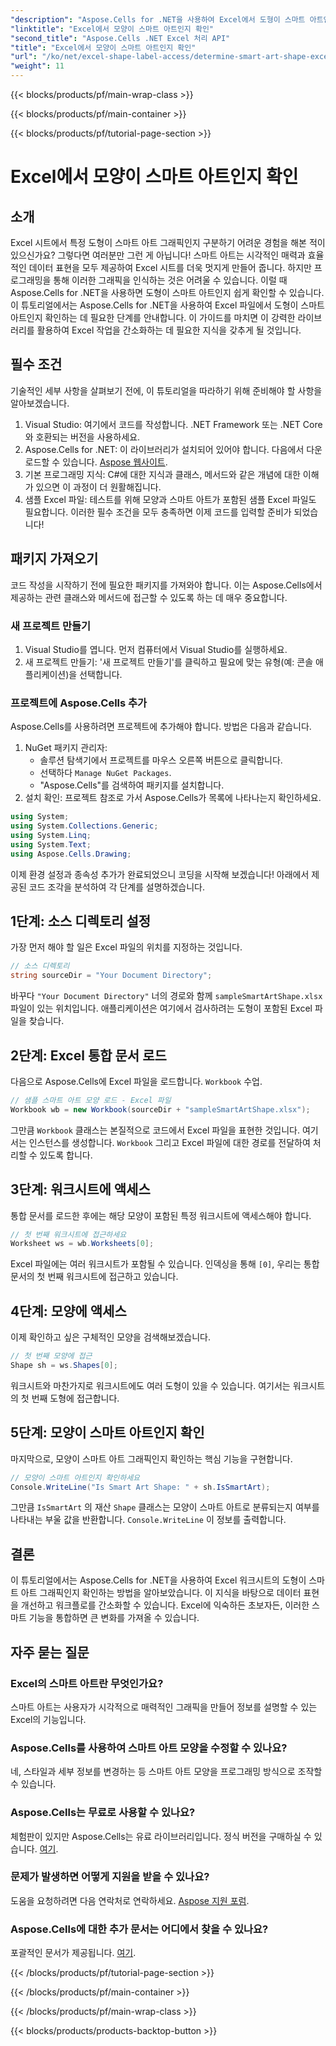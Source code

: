 ```yaml
---
"description": "Aspose.Cells for .NET을 사용하여 Excel에서 도형이 스마트 아트인지 확인하는 방법을 단계별 가이드를 통해 쉽게 알아보세요. Excel 작업 자동화에 매우 유용합니다."
"linktitle": "Excel에서 모양이 스마트 아트인지 확인"
"second_title": "Aspose.Cells .NET Excel 처리 API"
"title": "Excel에서 모양이 스마트 아트인지 확인"
"url": "/ko/net/excel-shape-label-access/determine-smart-art-shape-excel/"
"weight": 11
---
```


{{< blocks/products/pf/main-wrap-class >}}

{{< blocks/products/pf/main-container >}}

{{< blocks/products/pf/tutorial-page-section >}}

# Excel에서 모양이 스마트 아트인지 확인

## 소개
Excel 시트에서 특정 도형이 스마트 아트 그래픽인지 구분하기 어려운 경험을 해본 적이 있으신가요? 그렇다면 여러분만 그런 게 아닙니다! 스마트 아트는 시각적인 매력과 효율적인 데이터 표현을 모두 제공하여 Excel 시트를 더욱 멋지게 만들어 줍니다. 하지만 프로그래밍을 통해 이러한 그래픽을 인식하는 것은 어려울 수 있습니다. 이럴 때 Aspose.Cells for .NET을 사용하면 도형이 스마트 아트인지 쉽게 확인할 수 있습니다. 
이 튜토리얼에서는 Aspose.Cells for .NET을 사용하여 Excel 파일에서 도형이 스마트 아트인지 확인하는 데 필요한 단계를 안내합니다. 이 가이드를 마치면 이 강력한 라이브러리를 활용하여 Excel 작업을 간소화하는 데 필요한 지식을 갖추게 될 것입니다.
## 필수 조건
기술적인 세부 사항을 살펴보기 전에, 이 튜토리얼을 따라하기 위해 준비해야 할 사항을 알아보겠습니다.
1. Visual Studio: 여기에서 코드를 작성합니다. .NET Framework 또는 .NET Core와 호환되는 버전을 사용하세요.
2. Aspose.Cells for .NET: 이 라이브러리가 설치되어 있어야 합니다. 다음에서 다운로드할 수 있습니다. [Aspose 웹사이트](https://releases.aspose.com/cells/net/).
3. 기본 프로그래밍 지식: C#에 대한 지식과 클래스, 메서드와 같은 개념에 대한 이해가 있으면 이 과정이 더 원활해집니다.
4. 샘플 Excel 파일: 테스트를 위해 모양과 스마트 아트가 포함된 샘플 Excel 파일도 필요합니다.
이러한 필수 조건을 모두 충족하면 이제 코드를 입력할 준비가 되었습니다!
## 패키지 가져오기
코드 작성을 시작하기 전에 필요한 패키지를 가져와야 합니다. 이는 Aspose.Cells에서 제공하는 관련 클래스와 메서드에 접근할 수 있도록 하는 데 매우 중요합니다.
### 새 프로젝트 만들기
1. Visual Studio를 엽니다.
   먼저 컴퓨터에서 Visual Studio를 실행하세요.
2. 새 프로젝트 만들기:
   '새 프로젝트 만들기'를 클릭하고 필요에 맞는 유형(예: 콘솔 애플리케이션)을 선택합니다.
### 프로젝트에 Aspose.Cells 추가
Aspose.Cells를 사용하려면 프로젝트에 추가해야 합니다. 방법은 다음과 같습니다.
1. NuGet 패키지 관리자:
   - 솔루션 탐색기에서 프로젝트를 마우스 오른쪽 버튼으로 클릭합니다.
   - 선택하다 `Manage NuGet Packages`.
   - "Aspose.Cells"를 검색하여 패키지를 설치합니다.
2. 설치 확인:
   프로젝트 참조로 가서 Aspose.Cells가 목록에 나타나는지 확인하세요. 
```csharp
using System;
using System.Collections.Generic;
using System.Linq;
using System.Text;
using Aspose.Cells.Drawing;
```
이제 환경 설정과 종속성 추가가 완료되었으니 코딩을 시작해 보겠습니다! 아래에서 제공된 코드 조각을 분석하여 각 단계를 설명하겠습니다.
## 1단계: 소스 디렉토리 설정
가장 먼저 해야 할 일은 Excel 파일의 위치를 지정하는 것입니다.
```csharp
// 소스 디렉토리
string sourceDir = "Your Document Directory";
```
바꾸다 `"Your Document Directory"` 너의 경로와 함께 `sampleSmartArtShape.xlsx` 파일이 있는 위치입니다. 애플리케이션은 여기에서 검사하려는 도형이 포함된 Excel 파일을 찾습니다.
## 2단계: Excel 통합 문서 로드
다음으로 Aspose.Cells에 Excel 파일을 로드합니다. `Workbook` 수업.
```csharp
// 샘플 스마트 아트 모양 로드 - Excel 파일
Workbook wb = new Workbook(sourceDir + "sampleSmartArtShape.xlsx");
```
그만큼 `Workbook` 클래스는 본질적으로 코드에서 Excel 파일을 표현한 것입니다. 여기서는 인스턴스를 생성합니다. `Workbook` 그리고 Excel 파일에 대한 경로를 전달하여 처리할 수 있도록 합니다.
## 3단계: 워크시트에 액세스
통합 문서를 로드한 후에는 해당 모양이 포함된 특정 워크시트에 액세스해야 합니다.
```csharp
// 첫 번째 워크시트에 접근하세요
Worksheet ws = wb.Worksheets[0];
```
Excel 파일에는 여러 워크시트가 포함될 수 있습니다. 인덱싱을 통해 `[0]`, 우리는 통합 문서의 첫 번째 워크시트에 접근하고 있습니다. 
## 4단계: 모양에 액세스
이제 확인하고 싶은 구체적인 모양을 검색해보겠습니다.
```csharp
// 첫 번째 모양에 접근
Shape sh = ws.Shapes[0];
```
워크시트와 마찬가지로 워크시트에도 여러 도형이 있을 수 있습니다. 여기서는 워크시트의 첫 번째 도형에 접근합니다. 
## 5단계: 모양이 스마트 아트인지 확인
마지막으로, 모양이 스마트 아트 그래픽인지 확인하는 핵심 기능을 구현합니다.
```csharp
// 모양이 스마트 아트인지 확인하세요
Console.WriteLine("Is Smart Art Shape: " + sh.IsSmartArt);
```
그만큼 `IsSmartArt` 의 재산 `Shape` 클래스는 모양이 스마트 아트로 분류되는지 여부를 나타내는 부울 값을 반환합니다. `Console.WriteLine` 이 정보를 출력합니다. 
## 결론
이 튜토리얼에서는 Aspose.Cells for .NET을 사용하여 Excel 워크시트의 도형이 스마트 아트 그래픽인지 확인하는 방법을 알아보았습니다. 이 지식을 바탕으로 데이터 표현을 개선하고 워크플로를 간소화할 수 있습니다. Excel에 익숙하든 초보자든, 이러한 스마트 기능을 통합하면 큰 변화를 가져올 수 있습니다. 
## 자주 묻는 질문
### Excel의 스마트 아트란 무엇인가요?
스마트 아트는 사용자가 시각적으로 매력적인 그래픽을 만들어 정보를 설명할 수 있는 Excel의 기능입니다.
### Aspose.Cells를 사용하여 스마트 아트 모양을 수정할 수 있나요?
네, 스타일과 세부 정보를 변경하는 등 스마트 아트 모양을 프로그래밍 방식으로 조작할 수 있습니다.
### Aspose.Cells는 무료로 사용할 수 있나요?
체험판이 있지만 Aspose.Cells는 유료 라이브러리입니다. 정식 버전을 구매하실 수 있습니다. [여기](https://purchase.aspose.com/buy).
### 문제가 발생하면 어떻게 지원을 받을 수 있나요?
도움을 요청하려면 다음 연락처로 연락하세요. [Aspose 지원 포럼](https://forum.aspose.com/c/cells/9).
### Aspose.Cells에 대한 추가 문서는 어디에서 찾을 수 있나요?
포괄적인 문서가 제공됩니다. [여기](https://reference.aspose.com/cells/net/).

{{< /blocks/products/pf/tutorial-page-section >}}

{{< /blocks/products/pf/main-container >}}

{{< /blocks/products/pf/main-wrap-class >}}

{{< blocks/products/products-backtop-button >}}